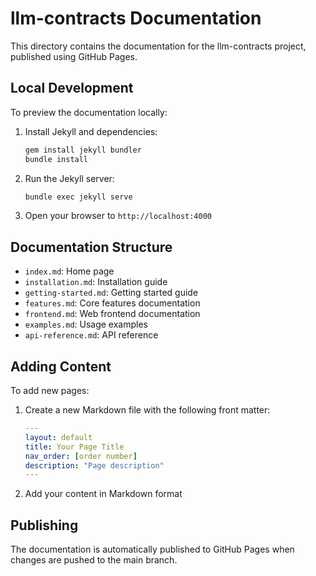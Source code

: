 # llm-contracts Documentation

This directory contains the documentation for the llm-contracts project, published using GitHub Pages.

## Local Development

To preview the documentation locally:

1. Install Jekyll and dependencies:
   ```bash
   gem install jekyll bundler
   bundle install
   ```

2. Run the Jekyll server:
   ```bash
   bundle exec jekyll serve
   ```

3. Open your browser to `http://localhost:4000`

## Documentation Structure

- `index.md`: Home page
- `installation.md`: Installation guide
- `getting-started.md`: Getting started guide
- `features.md`: Core features documentation
- `frontend.md`: Web frontend documentation
- `examples.md`: Usage examples
- `api-reference.md`: API reference

## Adding Content

To add new pages:

1. Create a new Markdown file with the following front matter:
   ```yaml
   ---
   layout: default
   title: Your Page Title
   nav_order: [order number]
   description: "Page description"
   ---
   ```

2. Add your content in Markdown format

## Publishing

The documentation is automatically published to GitHub Pages when changes are pushed to the main branch. 